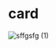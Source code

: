 # card
![sffgsfg (1)](https://github.com/hsjferson/card/assets/49137587/146490b4-45ae-47bb-b462-2bbeaa5536ea)

